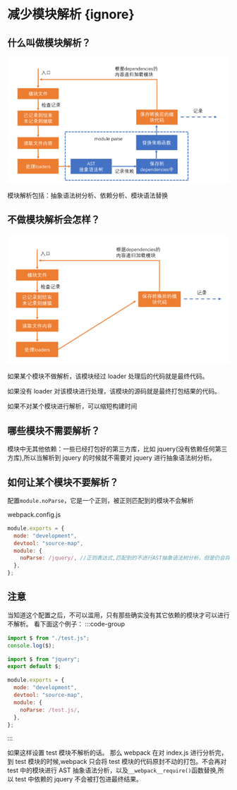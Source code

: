 # 减少模块解析 {ignore}

## 什么叫做模块解析？

![](assets/2020-02-13-16-26-41.png)

模块解析包括：抽象语法树分析、依赖分析、模块语法替换

## 不做模块解析会怎样？

![](assets/2020-02-13-16-28-10.png)

如果某个模块不做解析，该模块经过 loader 处理后的代码就是最终代码。

如果没有 loader 对该模块进行处理，该模块的源码就是最终打包结果的代码。

如果不对某个模块进行解析，可以缩短构建时间

## 哪些模块不需要解析？

模块中无其他依赖：一些已经打包好的第三方库，比如 jquery(没有依赖任何第三方库),所以当解析到 jquery 的时候就不需要对 jquery 进行抽象语法树分析。

## 如何让某个模块不要解析？

配置`module.noParse`，它是一个正则，被正则匹配到的模块不会解析

webpack.config.js

```js
module.exports = {
  mode: "development",
  devtool: "source-map",
  module: {
    noParse: /jquery/, //正则表达式,匹配到的不进行AST抽象语法树分析，但是仍会将源码放置到打包结果中
  },
};
```

## 注意

当知道这个配置之后，不可以滥用，只有那些确实没有其它依赖的模块才可以进行不解析。
看下面这个例子：
:::code-group

```js [index.js]
import $ from "./test.js";
console.log($);
```

```js [test.js]
import $ from "jquery";
export default $;
```

```js [webpack.config.js]
module.exports = {
  mode: "development",
  devtool: "source-map",
  module: {
    noParse: /test.js/,
  },
};
```

:::

如果这样设置 test 模块不解析的话。
那么 webpack 在对 index.js 进行分析完，到 test 模块的时候,webpack 只会将 test 模块的代码原封不动的打包。不会再对 test 中的模块进行 AST 抽象语法分析，以及`__webpack__require()`函数替换,所以 test 中依赖的 jquery 不会被打包进最终结果。
